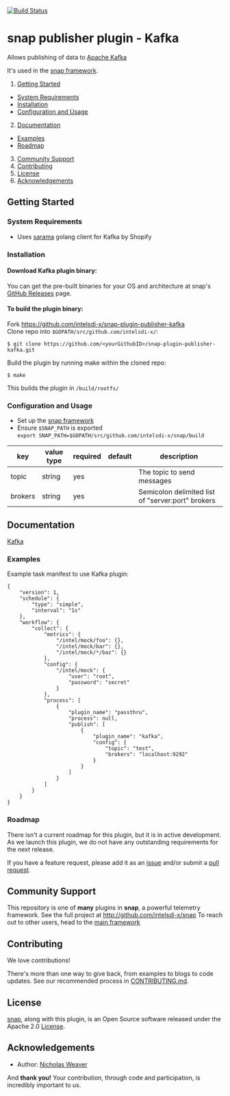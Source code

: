 [![Build Status](https://travis-ci.com/intelsdi-x/snap-plugin-publisher-kafka.svg?token=HoxHq3yqBGpySzRd5XUm)](https://travis-ci.com/intelsdi-x/snap-plugin-publisher-kafka)

# snap publisher plugin - Kafka

Allows publishing of data to [Apache Kafka](http://kafka.apache.org)

It's used in the [snap framework](http://github.com/intelsdi-x/snap).

1. [Getting Started](#getting-started)
  * [System Requirements](#system-requirements)
  * [Installation](#installation)
  * [Configuration and Usage](#configuration-and-usage)
2. [Documentation](#documentation)
  * [Examples](#examples)
  * [Roadmap](#roadmap)
3. [Community Support](#community-support)
4. [Contributing](#contributing)
5. [License](#license)
6. [Acknowledgements](#acknowledgements)

## Getting Started

### System Requirements

- Uses [sarama](http://shopify.github.io/sarama/) golang client for Kafka by Shopify

### Installation

#### Download Kafka plugin binary:
You can get the pre-built binaries for your OS and architecture at snap's [GitHub Releases](https://github.com/intelsdi-x/snap/releases) page.

#### To build the plugin binary:
Fork https://github.com/intelsdi-x/snap-plugin-publisher-kafka  
Clone repo into `$GOPATH/src/github.com/intelsdi-x/`:

```
$ git clone https://github.com/<yourGithubID>/snap-plugin-publisher-kafka.git
```

Build the plugin by running make within the cloned repo:
```
$ make
```
This builds the plugin in `/build/rootfs/`

### Configuration and Usage
* Set up the [snap framework](https://github.com/intelsdi-x/snap/blob/master/README.md#getting-started)
* Ensure `$SNAP_PATH` is exported  
`export SNAP_PATH=$GOPATH/src/github.com/intelsdi-x/snap/build`

| key      | value type | required | default  | description  |
|----------|------------|----------|----------|--------------|
| topic | string | yes | | The topic to send messages |         
| brokers  | string | yes | | Semicolon delimited list of "server:port" brokers |

## Documentation
[Kafka](http://kafka.apache.org/documentation.html)

### Examples
Example task manifest to use Kafka plugin:
```
{
    "version": 1,
    "schedule": {
        "type": "simple",
        "interval": "1s"
    },
    "workflow": {
        "collect": {
            "metrics": {
                "/intel/mock/foo": {},
                "/intel/mock/bar": {},
                "/intel/mock/*/baz": {}
            },
            "config": {
                "/intel/mock": {
                    "user": "root",
                    "password": "secret"
                }
            },
            "process": [
                {
                    "plugin_name": "passthru",
                    "process": null,
                    "publish": [
                        {
                            "plugin_name": "kafka",
                            "config": {
                                "topic": "test",
                                "brokers": "localhost:9292"
                            }
                        }
                    ]
                }
            ]
        }
    }
}
```


### Roadmap

There isn't a current roadmap for this plugin, but it is in active development. As we launch this plugin, we do not have any outstanding requirements for the next release.

If you have a feature request, please add it as an [issue](https://github.com/intelsdi-x/snap-plugin-publisher-kafka/issues/new) and/or submit a [pull request](https://github.com/intelsdi-x/snap-plugin-publisher-kafka/pulls).

## Community Support
This repository is one of **many** plugins in **snap**, a powerful telemetry framework. See the full project at http://github.com/intelsdi-x/snap To reach out to other users, head to the [main framework](https://github.com/intelsdi-x/snap#community-support)

## Contributing
We love contributions! 

There's more than one way to give back, from examples to blogs to code updates. See our recommended process in [CONTRIBUTING.md](CONTRIBUTING.md).

## License
[snap](http://github.com/intelsdi-x/snap), along with this plugin, is an Open Source software released under the Apache 2.0 [License](LICENSE).

## Acknowledgements

* Author: [Nicholas Weaver](https://github.com/lynxbat)

And **thank you!** Your contribution, through code and participation, is incredibly important to us.
